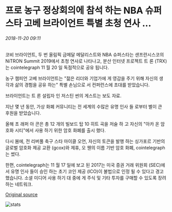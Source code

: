 # 프로 농구 정상회의에 참석 하는 NBA 슈퍼스타 고베 브라이언트 특별 초청 연사 ...

###### 2018-11-20 09:11

코비 브라이언트, 두 번 올림픽 금메달 메달리스트와 NBA 슈퍼스타는 샌프란시스코의 NiTRON Summit 2019에서 초청 연사로 나타나고, 분산 인터넷 프로젝트 트 론 (TRX)는 cointelegraph 11 월 20 일 독점적으로 공유 됩니다.

농구 챔피언 고베 브라이언트는 "젊은 리더와 기업가에 게 영감을 주기 위해 자신의 생각과 삶의 경험을 공유 하는" 특별 손님으로 서 컨퍼런스에 초대를 받았습니다.

브라이언트는 트 론 설립자 인 저스틴 썬의 게스트는 보도 자료.

지난 몇 년 동안, 가상 화폐 커뮤니티는 전 세계의 수많은 유명 인사 들 로부터 별이 큰 후원을 받았습니다.

올해 초 래퍼 아 콘은 총 12 개의 빌보드 탑 10 히트 곡을 저술 하 고 자신의 "아카 온 암호화 시티"에서 사용 하기 위한 암호 화폐를 출시 했다.

다시 봄에, 전 리버풀 축구 스타 마이클 오언, 자신의 토큰을 발행 하는 싱가포르 기반의 글로벌 암호화 제공 교환 (gcox)와 제휴, 오 웬의 이름 기반 암호 화폐, cointelegraph는 썼다.

한편, cointelegraph는 11 월 17 일에 보고 된 2017는 미국 증권 거래 위원회 (SEC)에서 유명 인사 들이 승인 하는 초기 코인 제공 (ICO)이 불법으로 인정 될 수 있다고 경고 했습니다. 소셜 미디어 사용 하기 대 중에 게 주식 및 기타 투자를 구매할 수 있도록 장려 하는 네트워크.

[Original source](https://cointelegraph.com/news/nba-superstar-kobe-bryant-to-attend-crypto-summit-as-special-guest-speaker)

![stats](https://c.statcounter.com/11760860/0/a89fa40b/1/ "stats")